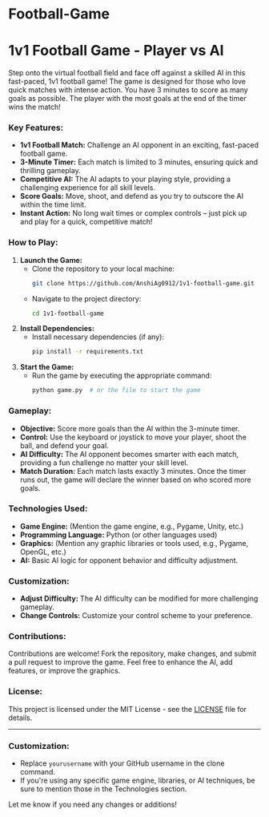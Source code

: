 # Football-Game
# 1v1 Football Game - Player vs AI

Step onto the virtual football field and face off against a skilled AI in this fast-paced, 1v1 football game! The game is designed for those who love quick matches with intense action. You have 3 minutes to score as many goals as possible. The player with the most goals at the end of the timer wins the match!

### Key Features:
- **1v1 Football Match:** Challenge an AI opponent in an exciting, fast-paced football game.
- **3-Minute Timer:** Each match is limited to 3 minutes, ensuring quick and thrilling gameplay.
- **Competitive AI:** The AI adapts to your playing style, providing a challenging experience for all skill levels.
- **Score Goals:** Move, shoot, and defend as you try to outscore the AI within the time limit.
- **Instant Action:** No long wait times or complex controls – just pick up and play for a quick, competitive match!

### How to Play:
1. **Launch the Game:**
   - Clone the repository to your local machine:
     ```bash
     git clone https://github.com/AnshiAg0912/1v1-football-game.git
     ```
   - Navigate to the project directory:
     ```bash
     cd 1v1-football-game
     ```
2. **Install Dependencies:**
   - Install necessary dependencies (if any):
     ```bash
     pip install -r requirements.txt
     ```
3. **Start the Game:**
   - Run the game by executing the appropriate command:
     ```bash
     python game.py  # or the file to start the game
     ```

### Gameplay:
- **Objective:** Score more goals than the AI within the 3-minute timer.
- **Control:** Use the keyboard or joystick to move your player, shoot the ball, and defend your goal.
- **AI Difficulty:** The AI opponent becomes smarter with each match, providing a fun challenge no matter your skill level.
- **Match Duration:** Each match lasts exactly 3 minutes. Once the timer runs out, the game will declare the winner based on who scored more goals.

### Technologies Used:
- **Game Engine:** (Mention the game engine, e.g., Pygame, Unity, etc.)
- **Programming Language:** Python (or other languages used)
- **Graphics:** (Mention any graphic libraries or tools used, e.g., Pygame, OpenGL, etc.)
- **AI:** Basic AI logic for opponent behavior and difficulty adjustment.

### Customization:
- **Adjust Difficulty:** The AI difficulty can be modified for more challenging gameplay.
- **Change Controls:** Customize your control scheme to your preference.

### Contributions:
Contributions are welcome! Fork the repository, make changes, and submit a pull request to improve the game. Feel free to enhance the AI, add features, or improve the graphics.

### License:
This project is licensed under the MIT License - see the [LICENSE](LICENSE) file for details.

---

### Customization:
- Replace `yourusername` with your GitHub username in the clone command.
- If you're using any specific game engine, libraries, or AI techniques, be sure to mention those in the Technologies section.

Let me know if you need any changes or additions!
